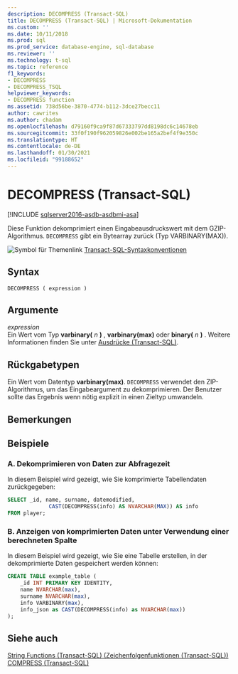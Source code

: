 ```yaml
---
description: DECOMPRESS (Transact-SQL)
title: DECOMPRESS (Transact-SQL) | Microsoft-Dokumentation
ms.custom: ''
ms.date: 10/11/2018
ms.prod: sql
ms.prod_service: database-engine, sql-database
ms.reviewer: ''
ms.technology: t-sql
ms.topic: reference
f1_keywords:
- DECOMPRESS
- DECOMPRESS_TSQL
helpviewer_keywords:
- DECOMPRESS function
ms.assetid: 738d56be-3870-4774-b112-3dce27becc11
author: cawrites
ms.author: chadam
ms.openlocfilehash: d79160f9ca9f87d67333797dd8198dc6c14678eb
ms.sourcegitcommit: 33f0f190f962059826e002be165a2bef4f9e350c
ms.translationtype: HT
ms.contentlocale: de-DE
ms.lasthandoff: 01/30/2021
ms.locfileid: "99188652"
---
```

# <a name="decompress-transact-sql"></a>DECOMPRESS (Transact-SQL)
[!INCLUDE [sqlserver2016-asdb-asdbmi-asa](../../includes/applies-to-version/sqlserver2016-asdb-asdbmi-asa.md)]

Diese Funktion dekomprimiert einen Eingabeausdruckswert mit dem GZIP-Algorithmus. `DECOMPRESS` gibt ein Bytearray zurück (Typ VARBINARY(MAX)).  
  
 ![Symbol für Themenlink](../../database-engine/configure-windows/media/topic-link.gif "Symbol für Themenlink") [Transact-SQL-Syntaxkonventionen](../../t-sql/language-elements/transact-sql-syntax-conventions-transact-sql.md)  
  
## <a name="syntax"></a>Syntax  
  
```syntaxsql  
DECOMPRESS ( expression )  
```  
  
## <a name="arguments"></a>Argumente
 *expression*  
Ein Wert vom Typ **varbinary(** _n_ **)** , **varbinary(max)** oder **binary(** _n_ **)** . Weitere Informationen finden Sie unter [Ausdrücke &#40;Transact-SQL&#41;](../../t-sql/language-elements/expressions-transact-sql.md).  
  
## <a name="return-types"></a>Rückgabetypen  
Ein Wert vom Datentyp **varbinary(max)**. `DECOMPRESS` verwendet den ZIP-Algorithmus, um das Eingabeargument zu dekomprimieren. Der Benutzer sollte das Ergebnis wenn nötig explizit in einen Zieltyp umwandeln.  
  
## <a name="remarks"></a>Bemerkungen  
  
## <a name="examples"></a>Beispiele  
  
### <a name="a-decompress-data-at-query-time"></a>A. Dekomprimieren von Daten zur Abfragezeit  
In diesem Beispiel wird gezeigt, wie Sie komprimierte Tabellendaten zurückgegeben:  
  
```sql  
SELECT _id, name, surname, datemodified,  
             CAST(DECOMPRESS(info) AS NVARCHAR(MAX)) AS info  
FROM player;  
```  
  
### <a name="b-display-compressed-data-using-computed-column"></a>B. Anzeigen von komprimierten Daten unter Verwendung einer berechneten Spalte  
In diesem Beispiel wird gezeigt, wie Sie eine Tabelle erstellen, in der dekomprimierte Daten gespeichert werden können:  
  
```sql  
CREATE TABLE example_table (  
    _id INT PRIMARY KEY IDENTITY,  
    name NVARCHAR(max),  
    surname NVARCHAR(max),  
    info VARBINARY(max),  
    info_json as CAST(DECOMPRESS(info) as NVARCHAR(max))  
);  
```  
  
## <a name="see-also"></a>Siehe auch  
 [String Functions &#40;Transact-SQL&#41; (Zeichenfolgenfunktionen (Transact-SQL))](../../t-sql/functions/string-functions-transact-sql.md)   
 [COMPRESS &#40;Transact-SQL&#41;](../../t-sql/functions/compress-transact-sql.md)  
  
  
